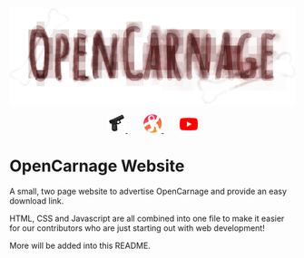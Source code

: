<p align="center">
  <a href="https://github.com/OpenCarnage">
    <img src="https://raw.githubusercontent.com/OpenCarnage/assets/refs/heads/main/opencarnage_logo.png" alt="OpenCarnage Logo">
  </a>
</p>

<p align="center">
  <a href="https://opencarnage.github.io">
    <img src="https://raw.githubusercontent.com/OpenCarnage/assets/refs/heads/main/opencarnage_icon.png" alt="OpenCarnage Website" width="32">
  </a>&nbsp;&nbsp;&nbsp;&nbsp;&nbsp;&nbsp;
  <a href="https://odysee.com/@OpenCarnage">
    <img src="https://raw.githubusercontent.com/OpenCarnage/opencarnage.github.io/refs/heads/main/Icons/odysee.png" alt="Odysee" width="32">
  </a>&nbsp;&nbsp;&nbsp;&nbsp;&nbsp;&nbsp;
  <a href="https://youtube.com/@opencarnage">
    <img src="https://raw.githubusercontent.com/OpenCarnage/opencarnage.github.io/refs/heads/main/Icons/youtube.png" alt="YouTube" width="32" style="padding-top: 4px; padding-bottom: 4px;">
  </a>
</p>

# OpenCarnage Website
A small, two page website to advertise OpenCarnage and provide an easy download link.

HTML, CSS and Javascript are all combined into one file to make it easier for our contributors who are just starting out with web development!

More will be added into this README.
